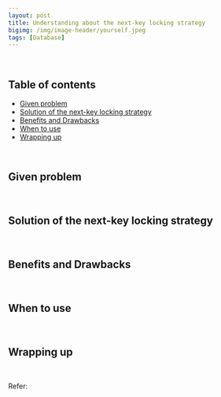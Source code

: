 ```yaml
---
layout: post
title: Understanding about the next-key locking strategy
bigimg: /img/image-header/yourself.jpeg
tags: [Database]
---
```





<br>

## Table of contents
- [Given problem](#given-problem)
- [Solution of the next-key locking strategy](#solution-of-the-next-key-locking-strategy)
- [Benefits and Drawbacks](#benefits-and-drawbacks)
- [When to use](#when-to-use)
- [Wrapping up](#wrapping-up)


<br>

## Given problem






<br>

## Solution of the next-key locking strategy






<br>

## Benefits and Drawbacks







<br>

## When to use





<br>

## Wrapping up




<br>

Refer:

[]()

[]()

[]()

[]()

[]()